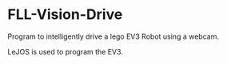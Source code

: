 # FLL-Vision-Drive

Program to intelligently drive a lego EV3 Robot using a webcam.

LeJOS is used to program the EV3.
